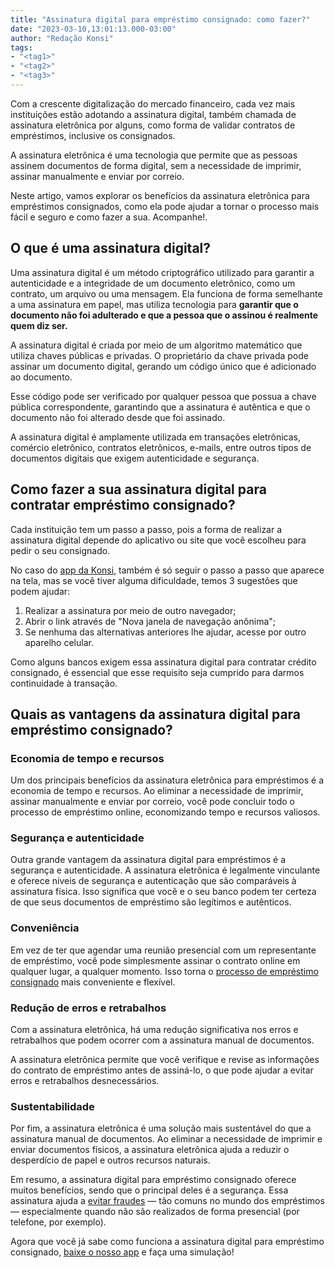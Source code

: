 ```yaml
---
title: "Assinatura digital para empréstimo consignado: como fazer?"
date: "2023-03-10,13:01:13.000-03:00"
author: "Redação Konsi"
tags:
- "<tag1>"
- "<tag2>"
- "<tag3>"
---
```


<p>Com a crescente digitalização do mercado financeiro, cada vez mais instituições estão adotando a assinatura digital, também chamada de assinatura eletrônica por alguns, como forma de validar contratos de empréstimos, inclusive os consignados.</p><p>A assinatura eletrônica é uma tecnologia que permite que as pessoas assinem documentos de forma digital, sem a necessidade de imprimir, assinar manualmente e enviar por correio.</p><p>Neste artigo, vamos explorar os benefícios da assinatura eletrônica para empréstimos consignados, como ela pode ajudar a tornar o processo mais fácil e seguro e como fazer a sua. Acompanhe!.</p><h2 id="o-que-%C3%A9-uma-assinatura-digital">O que é uma assinatura digital?</h2><p>Uma assinatura digital é um método criptográfico utilizado para garantir a autenticidade e a integridade de um documento eletrônico, como um contrato, um arquivo ou uma mensagem. Ela funciona de forma semelhante a uma assinatura em papel, mas utiliza tecnologia para <strong>garantir que o documento não foi adulterado e que a pessoa que o assinou é realmente quem diz ser.</strong></p><p>A assinatura digital é criada por meio de um algoritmo matemático que utiliza chaves públicas e privadas. O proprietário da chave privada pode assinar um documento digital, gerando um código único que é adicionado ao documento.</p><p>Esse código pode ser verificado por qualquer pessoa que possua a chave pública correspondente, garantindo que a assinatura é autêntica e que o documento não foi alterado desde que foi assinado.</p><p>A assinatura digital é amplamente utilizada em transações eletrônicas, comércio eletrônico, contratos eletrônicos, e-mails, entre outros tipos de documentos digitais que exigem autenticidade e segurança.</p><h2 id="como-fazer-a-sua-assinatura-digital-para-contratar-empr%C3%A9stimo-consignado">Como fazer a sua assinatura digital para contratar empréstimo consignado?</h2><p>Cada instituição tem um passo a passo, pois a forma de realizar a assinatura digital depende do aplicativo ou site que você escolheu para pedir o seu consignado.</p><p>No caso do <a href="https://q2kj.adj.st/?adj_t=1075aqga&amp;adj_campaign=site&amp;adj_adgroup=blog&amp;adj_creative=assinatura-digital-para-emprestimo-consignado-como-fazer">app da Konsi</a>, também é só seguir o passo a passo que aparece na tela, mas se você tiver alguma dificuldade, temos 3 sugestões que podem ajudar:</p><ol><li>Realizar a assinatura por meio de outro navegador;</li><li>Abrir o link através de "Nova janela de navegação anônima";</li><li>Se nenhuma das alternativas anteriores lhe ajudar, acesse por outro aparelho celular.</li></ol><p>Como alguns bancos exigem essa assinatura digital para contratar crédito consignado, é essencial que esse requisito seja cumprido para darmos continuidade à transação.</p><h2 id="quais-as-vantagens-da-assinatura-digital-para-empr%C3%A9stimo-consignado">Quais as vantagens da assinatura digital para empréstimo consignado?</h2><h3 id="economia-de-tempo-e-recursos">Economia de tempo e recursos</h3><p>Um dos principais benefícios da assinatura eletrônica para empréstimos é a economia de tempo e recursos. Ao eliminar a necessidade de imprimir, assinar manualmente e enviar por correio, você pode concluir todo o processo de empréstimo online, economizando tempo e recursos valiosos.</p><h3 id="seguran%C3%A7a-e-autenticidade">Segurança e autenticidade</h3><p>Outra grande vantagem da assinatura digital para empréstimos é a segurança e autenticidade. A assinatura eletrônica é legalmente vinculante e oferece níveis de segurança e autenticação que são comparáveis ​​à assinatura física. Isso significa que você e o seu banco podem ter certeza de que seus documentos de empréstimo são legítimos e autênticos.</p><h3 id="conveni%C3%AAncia">Conveniência</h3><p>Em vez de ter que agendar uma reunião presencial com um representante de empréstimo, você pode simplesmente assinar o contrato online em qualquer lugar, a qualquer momento. Isso torna o <a href="https://www.konsi.com.br/postagens/o-que-e-cet-no-emprestimo-consignado-entenda-melhor">processo de empréstimo consignado</a> mais conveniente e flexível.</p><h3 id="redu%C3%A7%C3%A3o-de-erros-e-retrabalhos">Redução de erros e retrabalhos</h3><p>Com a assinatura eletrônica, há uma redução significativa nos erros e retrabalhos que podem ocorrer com a assinatura manual de documentos.</p><p>A assinatura eletrônica permite que você verifique e revise as informações do contrato de empréstimo antes de assiná-lo, o que pode ajudar a evitar erros e retrabalhos desnecessários.</p><h3 id="sustentabilidade">Sustentabilidade</h3><p>Por fim, a assinatura eletrônica é uma solução mais sustentável do que a assinatura manual de documentos. Ao eliminar a necessidade de imprimir e enviar documentos físicos, a assinatura eletrônica ajuda a reduzir o desperdício de papel e outros recursos naturais.</p><p>Em resumo, a assinatura digital para empréstimo consignado oferece muitos benefícios, sendo que o principal deles é a segurança. Essa assinatura ajuda a <a href="https://www.konsi.com.br/postagens/simular-emprestimo-consignado">evitar fraudes</a> — tão comuns no mundo dos empréstimos — especialmente quando não são realizados de forma presencial (por telefone, por exemplo).</p><p>Agora que você já sabe como funciona a assinatura digital para empréstimo consignado, <a href="https://q2kj.adj.st/?adj_t=1075aqga&amp;adj_campaign=site&amp;adj_adgroup=blog&amp;adj_creative=assinatura-digital-para-emprestimo-consignado-como-fazer">baixe o nosso app</a> e faça uma simulação!</p>
